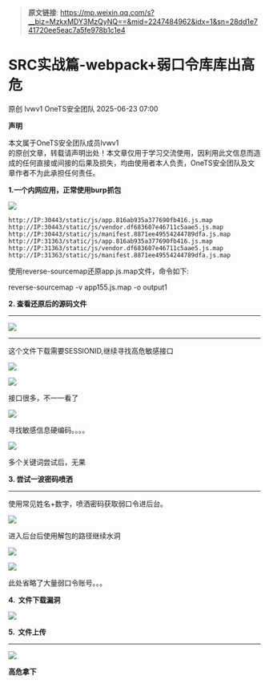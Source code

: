 > **原文链接**: https://mp.weixin.qq.com/s?__biz=MzkxMDY3MzQyNQ==&mid=2247484962&idx=1&sn=28dd1e741720ee5eac7a5fe978b1c1e4

#  SRC实战篇-webpack+弱口令库库出高危  
原创 lvwv1  OneTS安全团队   2025-06-23 07:00  
  
**声明**  
  
  
  
  
  
  
  
  
本文属于OneTS安全团队成员lvwv1  
的原创文章，转载请声明出处！本文章仅用于学习交流使用，因利用此文信息而造成的任何直接或间接的后果及损失，均由使用者本人负责，OneTS安全团队及文章作者不为此承担任何责任。  
  
  
  
  
**1.一个内网应用，正常使用burp抓包**  
  
![](https://mmbiz.qpic.cn/sz_mmbiz_gif/kJjVGsbcK2CZMBia2SnbdecMcaQTkHrFQIzHRkrTN2O9d5xZtmSAGomzanEqwjaGRcMpicJV7ZLIC3KFjtBZkCVw/640?wx_fmt=gif "")  
  

```
http://IP:30443/static/js/app.816ab935a377690fb416.js.map
http://IP:30443/static/js/vendor.df683607e46711c5aae5.js.map 
http://IP:30443/static/js/manifest.8871ee49554244789dfa.js.map 
http://IP:31363/static/js/app.816ab935a377690fb416.js.map 
http://IP:31363/static/js/vendor.df683607e46711c5aae5.js.map 
http://IP:31363/static/js/manifest.8871ee49554244789dfa.js.map 
```

  
使用reverse-sourcemap还原app.js.map文件，命令如下:  
  
  
reverse-sourcemap -v app155.js.map -o output1  
  
  
**2. 查看还原后的源码文件**  
  
****  
  
![](https://mmbiz.qpic.cn/sz_mmbiz_png/kJjVGsbcK2CZMBia2SnbdecMcaQTkHrFQRoG90M74njk9Jps9cA1rv06ZPGCnkuNVibLcNZ8OSFZW92Vial5Lxib1Q/640?wx_fmt=png "")  
  
****  
这个文件下载需要SESSIONID,继续寻找高危敏感接口  
  
  
![](https://mmbiz.qpic.cn/sz_mmbiz_gif/kJjVGsbcK2CZMBia2SnbdecMcaQTkHrFQIZEIaT95y6ibMOah4PFapu802kOicxVn02v0xsrI3zUSLL0cialmm6ia9A/640?wx_fmt=gif "")  
  
  
![](https://mmbiz.qpic.cn/sz_mmbiz_png/kJjVGsbcK2CZMBia2SnbdecMcaQTkHrFQ6BFO42Aav1v3viceTxlyXnWSPACqQhthLrL3Ik5PodGzK6zvHkreqZg/640?wx_fmt=png "")  
  
  
接口很多，不一一看了  
  
  
![](https://mmbiz.qpic.cn/sz_mmbiz_gif/kJjVGsbcK2CZMBia2SnbdecMcaQTkHrFQNKVr8aDr7sQGkOQtAPOplhCUGTggEia40924dgGw6SfbXepGicren45A/640?wx_fmt=gif "")  
  
  
寻找敏感信息硬编码。。。。  
  
  
![](https://mmbiz.qpic.cn/sz_mmbiz_png/kJjVGsbcK2CZMBia2SnbdecMcaQTkHrFQ7aYG2z0XltrWZbXYvv0I3RYhr4FhibDOTrK6kSROdyzYMVcj4kCEUhA/640?wx_fmt=png "")  
  
  
多个关键词尝试后，无果  
  
  
**3. 尝试一波密码喷洒**  
  
****  
使用常见姓名+数字，喷洒密码获取弱口令进后台。  
  
  
![](https://mmbiz.qpic.cn/sz_mmbiz_gif/kJjVGsbcK2CZMBia2SnbdecMcaQTkHrFQLhKphw9BaoZrrTT16bu8smo5icj5rKSviaInpH7SJYp7liaVLHk4gnibvw/640?wx_fmt=gif "")  
  
  
进入后台后使用解包的路径继续水洞  
  
  
![](https://mmbiz.qpic.cn/sz_mmbiz_png/kJjVGsbcK2CZMBia2SnbdecMcaQTkHrFQHA18J2zCxGSz90Lb6hGjMucs6tIUZME8ZtLlKf5ZhaByj0yWreqO7g/640?wx_fmt=png "")  
  
  
![](https://mmbiz.qpic.cn/sz_mmbiz_gif/kJjVGsbcK2CZMBia2SnbdecMcaQTkHrFQvnoqun1bdWsqKkricFkNlDXRPiboZR0mKB8rkibWMuIPia0E1PwiciaPgc4w/640?wx_fmt=gif "")  
  
  
此处省略了大量弱口令账号。。。  
  
  
**4.  文件下载漏洞**  
  
![](https://mmbiz.qpic.cn/sz_mmbiz_png/kJjVGsbcK2CZMBia2SnbdecMcaQTkHrFQbibalDibgtCaMcW87nxLWaz3sSiaTia5tMaFHCVmI0aPqeWhKOqEgFkUGw/640?wx_fmt=png "")  
  
**5.  文件上传**  
  
****  
  
![](https://mmbiz.qpic.cn/sz_mmbiz_gif/kJjVGsbcK2CZMBia2SnbdecMcaQTkHrFQ3K0byZ00RI2G2S90GJ3Zbic1GDv6Yq1zwQxYrSicEsYmvyibw5R1Rfxtw/640?wx_fmt=gif "")  
  
  
**高危拿下**  
  
